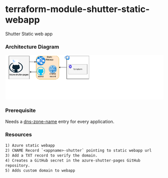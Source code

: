 # terraform-module-shutter-static-webapp
Shutter Static web app

### Architecture Diagram
![Architecture](shutter_architecture_diagram.drawio.png)
### Prerequisite 
  Needs a [dns-zone-name](https://github.com/hmcts/azure-platform-terraform/blob/bad0b5732456e887cac8e53b78bf0856586e27d9/environments/sbox/sbox.tfvars#L575C1-L575C1) entry for every application.
### Resources

    1) Azure static webapp
    2) CNAME Record `<appname>-shutter` pointing to static webapp url
    3) Add a TXT record to verify the domain. 
    4) Creates a GitHub secret in the azure-shutter-pages GitHub repository. 
    5) Adds custom domain to webapp


